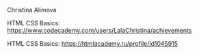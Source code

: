 Christina Alimova

HTML CSS Basics: https://www.codecademy.com/users/LalaChristina/achievements

HTML CSS Basics: https://htmlacademy.ru/profile/id1045915
